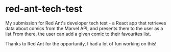 # red-ant-tech-test

My submission for Red Ant's developer tech test - a React app that retrieves data about comics from the Marvel API, and presents them to the user as a list.From there, the user can add a given comic to their favourites list.

Thanks to Red Ant for the opportunity, I had a lot of fun working on this!
